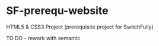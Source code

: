 # SF-prerequ-website
HTML5 &amp; CSS3 Project (prerequisite project for SwitchFully) 

TO DO - rework with semantic 
